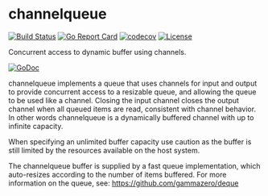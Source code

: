 # channelqueue
[![Build Status](https://travis-ci.com/gammazero/channelqueue.svg)](https://travis-ci.com/gammazero/channelqueue)
[![Go Report Card](https://goreportcard.com/badge/github.com/gammazero/channelqueue)](https://goreportcard.com/report/github.com/gammazero/channelqueue)
[![codecov](https://codecov.io/gh/gammazero/channelqueue/branch/master/graph/badge.svg)](https://codecov.io/gh/gammazero/channelqueue)
[![License](https://img.shields.io/badge/License-MIT-blue.svg)](LICENSE)

Concurrent access to dynamic buffer using channels.

[![GoDoc](https://godoc.org/github.com/gammazero/channelqueue?status.svg)](https://godoc.org/github.com/gammazero/channelqueue)

channelqueue implements a queue that uses channels for input and output to provide concurrent access to a resizable queue, and allowing the queue to be used like a channel. Closing the input channel closes the output channel when all queued items are read, consistent with channel behavior.  In other words channelqueue is a dynamically buffered channel with up to infinite capacity.

When specifying an unlimited buffer capacity use caution as the buffer is still limited by the resources available on the host system.

The channelqueue buffer is supplied by a fast queue implementation, which auto-resizes according to the number of items buffered. For more information on the queue, see: https://github.com/gammazero/deque


